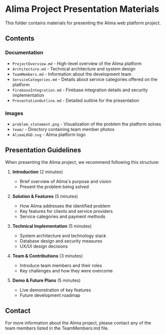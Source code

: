 # Alima Project Presentation Materials

This folder contains materials for presenting the Alima web platform project.

## Contents

### Documentation
- `ProjectOverview.md` - High-level overview of the Alima platform
- `Architecture.md` - Technical architecture and system design
- `TeamMembers.md` - Information about the development team
- `ServiceCategories.md` - Details about service categories offered on the platform
- `FirebaseIntegration.md` - Firebase integration details and security implementation
- `PresentationOutline.md` - Detailed outline for the presentation

### Images
- `problem_statement.png` - Visualization of the problem the platform solves
- `team/` - Directory containing team member photos
- `AlimaLOGO.svg` - Alima platform logo

## Presentation Guidelines

When presenting the Alima project, we recommend following this structure:

1. **Introduction** (2 minutes)
   - Brief overview of Alima's purpose and vision
   - Present the problem being solved

2. **Solution & Features** (5 minutes)
   - How Alima addresses the identified problem
   - Key features for clients and service providers
   - Service categories and payment methods

3. **Technical Implementation** (5 minutes)
   - System architecture and technology stack
   - Database design and security measures
   - UX/UI design decisions

4. **Team & Contributions** (3 minutes)
   - Introduce team members and their roles
   - Key challenges and how they were overcome

5. **Demo & Future Plans** (5 minutes)
   - Live demonstration of key features
   - Future development roadmap

## Contact

For more information about the Alima project, please contact any of the team members listed in the TeamMembers.md file.